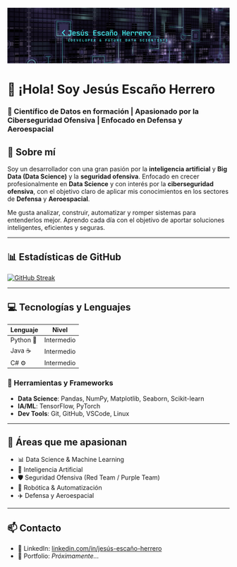 ![Logo](banner.png)

# 👋 ¡Hola! Soy Jesús Escaño Herrero

### 🎯 Científico de Datos en formación | Apasionado por la Ciberseguridad Ofensiva | Enfocado en Defensa y Aeroespacial


## 🧠 Sobre mí

Soy un desarrollador con una gran pasión por la **inteligencia artificial** y **Big Data (Data Science)** y la **seguridad ofensiva**. Enfocado en crecer profesionalmente en **Data Science** y con interés por la **ciberseguridad ofensiva**, con el objetivo claro de aplicar mis conocimientos en los sectores de **Defensa** y **Aeroespacial**.

Me gusta analizar, construir, automatizar y romper sistemas para entenderlos mejor. Aprendo cada día con el objetivo de aportar soluciones inteligentes, eficientes y seguras.

---

## 📊 Estadísticas de GitHub

[![GitHub Streak](https://github-readme-streak-stats.herokuapp.com?user=jesus-eh&theme=python-dark&hide_border=true&locale=es)](https://git.io/streak-stats)

---

## 💻 Tecnologías y Lenguajes

| Lenguaje      | Nivel           |
|---------------|-----------------|
| Python 🐍     | Intermedio      |
| Java ☕        | Intermedio      |
| C# ⚙️         | Intermedio      |

### 🧰 Herramientas y Frameworks

- **Data Science**: Pandas, NumPy, Matplotlib, Seaborn, Scikit-learn
- **IA/ML**: TensorFlow, PyTorch
- **Dev Tools**: Git, GitHub, VSCode, Linux

---

## 🚀 Áreas que me apasionan

- 📊 Data Science & Machine Learning  
- 🧠 Inteligencia Artificial  
- 🛡️ Seguridad Ofensiva (Red Team / Purple Team)  
- 🤖 Robótica & Automatización  
- ✈️ Defensa y Aeroespacial

---

## 📫 Contacto

- 💼 LinkedIn: [linkedin.com/in/jesús-escaño-herrero](https://linkedin.com/in/jesús-escaño-herrero)
- 📂 Portfolio: *Próximamente...*


